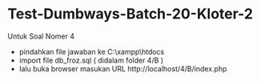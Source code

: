 # Test-Dumbways-Batch-20-Kloter-2

Untuk Soal Nomer 4
- pindahkan file jawaban ke C:\xampp\htdocs
- import file db_froz.sql ( didalam folder 4/B )
- lalu buka browser masukan URL http://localhost/4/B/index.php
